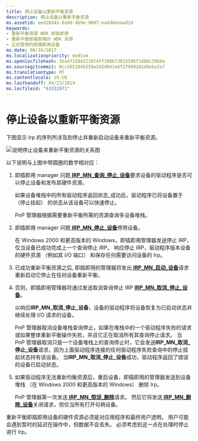 ```yaml
---
title: 停止设备以重新平衡资源
description: 停止设备以重新平衡资源
ms.assetid: eed28d41-8a9d-4b9e-90d7-ea4ddeeaad2d
keywords:
- 重新平衡资源 WDK 即插即用
- 重新平衡即插即用的 WDK 资源
- 正在暂停的即插即用设备
ms.date: 06/16/2017
ms.localizationpriority: medium
ms.openlocfilehash: 3bad732842210f4ff390b73815506f1d88c3968a
ms.sourcegitcommit: 0cc5051945559a242d941a6f2799d161d8eba2a7
ms.translationtype: MT
ms.contentlocale: zh-CN
ms.lasthandoff: 04/23/2019
ms.locfileid: "63331971"
---
```

# <a name="stopping-a-device-to-rebalance-resources"></a>停止设备以重新平衡资源





下图显示 Irp 的序列所涉及到停止并重新启动设备来重新平衡资源。

![说明停止设备来重新平衡资源的关系图](images/stop-irps.png)

以下说明与上图中带圆圈的数字相对应：

1.  即插即用 manager 问题[ **IRP\_MN\_查询\_停止\_设备**](https://msdn.microsoft.com/library/windows/hardware/ff551725)要求设备的驱动程序是否可以停止设备和发布其硬件资源。

    如果设备堆栈中的所有驱动程序返回状态\_成功后，驱动程序已将设备置于 （停止挂起） 的状态从该设备可以快速停止。

    PnP 管理器根据需要重新平衡所需的资源查询多设备堆栈。

2.  即插即用 manager 问题[ **IRP\_MN\_停止\_设备**](https://msdn.microsoft.com/library/windows/hardware/ff551755)停用设备。

    在 Windows 2000 和更高版本的 Windows，即插即用管理器发送停止 IRP，仅当设备已成功完成上一个查询停止 IRP。 响应停止 IRP，驱动程序版本设备的硬件资源 （例如其 I/O 端口） 和保存任何需要访问设备的 Irp。

3.  已成功重新平衡资源之后, 即插即用的管理器将发出[ **IRP\_MN\_启动\_设备**](https://msdn.microsoft.com/library/windows/hardware/ff551749)请求重新启动它停止在任何设备重新平衡。

4.  否则，即插即用管理器将通过发送取消查询停止 IRP [ **IRP\_MN\_取消\_停止\_设备**](https://msdn.microsoft.com/library/windows/hardware/ff550826)。

    以响应**IRP\_MN\_取消\_停止\_设备**，设备的驱动程序将设备恢复为已启动状态并继续处理 I/O 请求的设备。

    PnP 管理器取消设备堆栈查询停止，如果在堆栈中的一个驱动程序失败的请求或如果整体重新平衡操作失败，并且它正在取消所有其查询停止请求。 当 PnP 管理器取消只是一个设备堆栈上的查询停止时，它会发送**IRP\_MN\_取消\_停止\_设备**请求，因为上面驱动程序连接的任何驱动程序失败查询中的停止挂起状态持有该设备。 当**IRP\_MN\_取消\_停止\_设备**成功，驱动程序返回了错误的设备已启动状态。

5.  如果驱动程序无法重新均衡资源后，重启设备，即插即用的管理器发送到设备堆栈 （在 Windows 2000 和更高版本的 Windows） 删除 Irp。

    PnP 管理器第一次发送[ **IRP\_MN\_惊讶\_删除**](https://msdn.microsoft.com/library/windows/hardware/ff551760)请求。 然后它将发送[ **IRP\_MN\_删除\_设备**](https://msdn.microsoft.com/library/windows/hardware/ff551738)关闭请求，但仅当所有打开句柄设备。

重新平衡即插即用设备的硬件资源必须是对应用程序和最终用户透明。 用户可能会遇到暂时的延迟在操作中，但数据不会丢失。 必须考虑到这一点在处理时停止进行 Irp。

 

 




